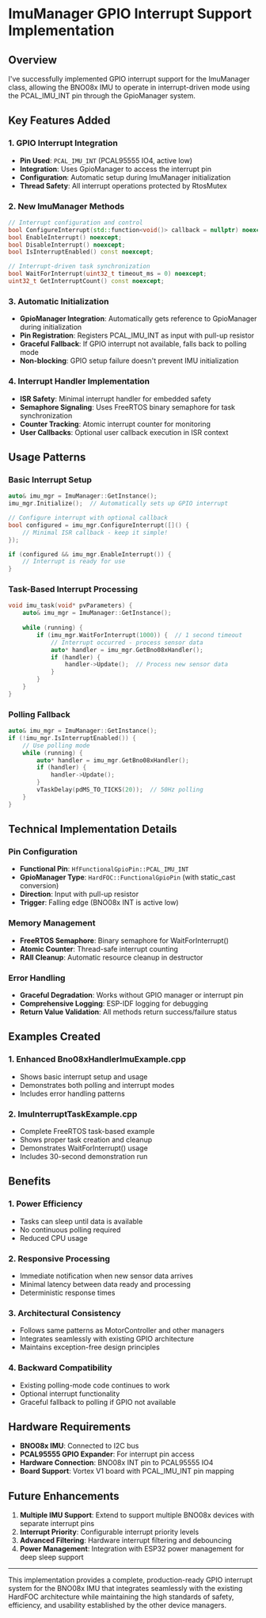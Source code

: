 # ImuManager GPIO Interrupt Support Implementation

## Overview

I've successfully implemented GPIO interrupt support for the ImuManager class, allowing the BNO08x IMU to operate in interrupt-driven mode using the PCAL_IMU_INT pin through the GpioManager system.

## Key Features Added

### 1. **GPIO Interrupt Integration**
- **Pin Used**: `PCAL_IMU_INT` (PCAL95555 IO4, active low)
- **Integration**: Uses GpioManager to access the interrupt pin
- **Configuration**: Automatic setup during ImuManager initialization
- **Thread Safety**: All interrupt operations protected by RtosMutex

### 2. **New ImuManager Methods**

```cpp
// Interrupt configuration and control
bool ConfigureInterrupt(std::function<void()> callback = nullptr) noexcept;
bool EnableInterrupt() noexcept;
bool DisableInterrupt() noexcept;
bool IsInterruptEnabled() const noexcept;

// Interrupt-driven task synchronization
bool WaitForInterrupt(uint32_t timeout_ms = 0) noexcept;
uint32_t GetInterruptCount() const noexcept;
```

### 3. **Automatic Initialization**
- **GpioManager Integration**: Automatically gets reference to GpioManager during initialization
- **Pin Registration**: Registers PCAL_IMU_INT as input with pull-up resistor
- **Graceful Fallback**: If GPIO interrupt not available, falls back to polling mode
- **Non-blocking**: GPIO setup failure doesn't prevent IMU initialization

### 4. **Interrupt Handler Implementation**
- **ISR Safety**: Minimal interrupt handler for embedded safety
- **Semaphore Signaling**: Uses FreeRTOS binary semaphore for task synchronization
- **Counter Tracking**: Atomic interrupt counter for monitoring
- **User Callbacks**: Optional user callback execution in ISR context

## Usage Patterns

### Basic Interrupt Setup
```cpp
auto& imu_mgr = ImuManager::GetInstance();
imu_mgr.Initialize();  // Automatically sets up GPIO interrupt

// Configure interrupt with optional callback
bool configured = imu_mgr.ConfigureInterrupt([]() {
    // Minimal ISR callback - keep it simple!
});

if (configured && imu_mgr.EnableInterrupt()) {
    // Interrupt is ready for use
}
```

### Task-Based Interrupt Processing
```cpp
void imu_task(void* pvParameters) {
    auto& imu_mgr = ImuManager::GetInstance();
    
    while (running) {
        if (imu_mgr.WaitForInterrupt(1000)) {  // 1 second timeout
            // Interrupt occurred - process sensor data
            auto* handler = imu_mgr.GetBno08xHandler();
            if (handler) {
                handler->Update();  // Process new sensor data
            }
        }
    }
}
```

### Polling Fallback
```cpp
auto& imu_mgr = ImuManager::GetInstance();
if (!imu_mgr.IsInterruptEnabled()) {
    // Use polling mode
    while (running) {
        auto* handler = imu_mgr.GetBno08xHandler();
        if (handler) {
            handler->Update();
        }
        vTaskDelay(pdMS_TO_TICKS(20));  // 50Hz polling
    }
}
```

## Technical Implementation Details

### Pin Configuration
- **Functional Pin**: `HfFunctionalGpioPin::PCAL_IMU_INT`
- **GpioManager Type**: `HardFOC::FunctionalGpioPin` (with static_cast conversion)
- **Direction**: Input with pull-up resistor
- **Trigger**: Falling edge (BNO08x INT is active low)

### Memory Management
- **FreeRTOS Semaphore**: Binary semaphore for WaitForInterrupt()
- **Atomic Counter**: Thread-safe interrupt counting
- **RAII Cleanup**: Automatic resource cleanup in destructor

### Error Handling
- **Graceful Degradation**: Works without GPIO manager or interrupt pin
- **Comprehensive Logging**: ESP-IDF logging for debugging
- **Return Value Validation**: All methods return success/failure status

## Examples Created

### 1. **Enhanced Bno08xHandlerImuExample.cpp**
- Shows basic interrupt setup and usage
- Demonstrates both polling and interrupt modes
- Includes error handling patterns

### 2. **ImuInterruptTaskExample.cpp**
- Complete FreeRTOS task-based example
- Shows proper task creation and cleanup
- Demonstrates WaitForInterrupt() usage
- Includes 30-second demonstration run

## Benefits

### 1. **Power Efficiency**
- Tasks can sleep until data is available
- No continuous polling required
- Reduced CPU usage

### 2. **Responsive Processing**
- Immediate notification when new sensor data arrives
- Minimal latency between data ready and processing
- Deterministic response times

### 3. **Architectural Consistency**
- Follows same patterns as MotorController and other managers
- Integrates seamlessly with existing GPIO architecture
- Maintains exception-free design principles

### 4. **Backward Compatibility**
- Existing polling-mode code continues to work
- Optional interrupt functionality
- Graceful fallback to polling if GPIO not available

## Hardware Requirements

- **BNO08x IMU**: Connected to I2C bus
- **PCAL95555 GPIO Expander**: For interrupt pin access
- **Hardware Connection**: BNO08x INT pin to PCAL95555 IO4
- **Board Support**: Vortex V1 board with PCAL_IMU_INT pin mapping

## Future Enhancements

1. **Multiple IMU Support**: Extend to support multiple BNO08x devices with separate interrupt pins
2. **Interrupt Priority**: Configurable interrupt priority levels
3. **Advanced Filtering**: Hardware interrupt filtering and debouncing
4. **Power Management**: Integration with ESP32 power management for deep sleep support

---

This implementation provides a complete, production-ready GPIO interrupt system for the BNO08x IMU that integrates seamlessly with the existing HardFOC architecture while maintaining the high standards of safety, efficiency, and usability established by the other device managers.
